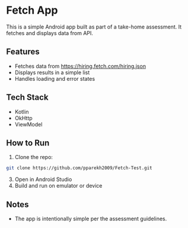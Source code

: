 # Fetch App

This is a simple Android app built as part of a take-home assessment. It fetches and displays data from API.

## Features

- Fetches data from  https://hiring.fetch.com/hiring.json
- Displays results in a simple list
- Handles loading and error states

## Tech Stack

- Kotlin
- OkHttp
- ViewModel

## How to Run

1. Clone the repo:
``` bash
git clone https://github.com/pparekh2009/Fetch-Test.git
```
3. Open in Android Studio
4. Build and run on emulator or device

## Notes

- The app is intentionally simple per the assessment guidelines.

